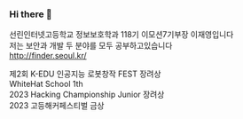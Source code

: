 ### Hi there 👋


선린인터넷고등학교 정보보호학과 118기 이모션7기부장 이재영입니다<br>
저는 보안과 개발 두 분야를 모두 공부하고있습니다<br>
http://finder.seoul.kr/<br>

제2회 K-EDU 인공지능 로봇창작 FEST 장려상<br>
WhiteHat School 1th<br>
2023 Hacking Championship Junior 장려상<br>
2023 고등해커페스티벌 금상<br>
